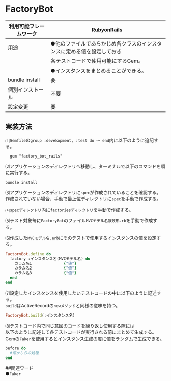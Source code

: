 # FactoryBot  
|利用可能フレームワーク | RubyonRails                                                   |  
|---------------------|---------------------------------------------------------------|
|用途                  |●他のファイルであらかじめ各クラスのインスタンスに定める値を設定しておき|
|                      | 各テストコードで使用可能にするGem。                              |
|                      | ●インスタンスをまとめることができる。　　　　                     |
|bundle install        | 要                                                           | 
|個別インストール        | 不要                                                         |
|設定変更               | 要                                                           |  

## 実装方法  
⑴``Gemfile``の``group :devekopment, :test do ～ end``内に以下のように追記する。  
```bush
  gem "factory_bot_rails"
```  
⑵アプリケーションのディレクトリへ移動し、ターミナルで以下のコマンドを順に実行する。  
  ```bush
  bundle install  
  ```  
⑶アプリケーションのディレクトリに``spec``が作成されていることを確認する。  
作成されていない場合、手動で最上位ディレクトリに``spec``を手動で作成する。  
  
⑷``specディレクトリ``内に``factoriesディレクトリ``を手動で作成する。  

⑸テスト対象毎に``FactoryBot``のファイル``MVCモデル名複数形.rb``を手動で作成する。  

⑹作成した``MVCモデル名.erb``にそのテストで使用するインスタンスの値を設定する。  
```ruby
FactoryBot.define do
  factory :インスタンス名(MVCモデル名) do
    カラム名1              {"値"}
    カラム名2              {"値"}
    カラム名3              {"値"}
  end
end
```
⑺設定したインスタンスを使用したいテストコードの中に以下のように記述する。  
``build``はActiveRecordの``newメソッド``と同様の意味を持つ。  
```ruby
FactoryBot.build(:インスタンス名)
```

⑻テストコード内で同じ意図のコードを繰り返し使用する際には  
以下のように記述して各テストコードが実行される前にまとめて生成する。  
Gemの``Faker``を使用するとインスタンス生成の度に値をランダムで生成できる。
```ruby
before do
  #何かしらの処理
end
```

##関連ワード  
●``Faker``
